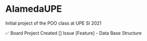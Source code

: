 # AlamedaUPE
Initial project of the POO class at UPE SI 2021

✅ Board Project Created
[] Issue [Feature] - Data Base Structure
